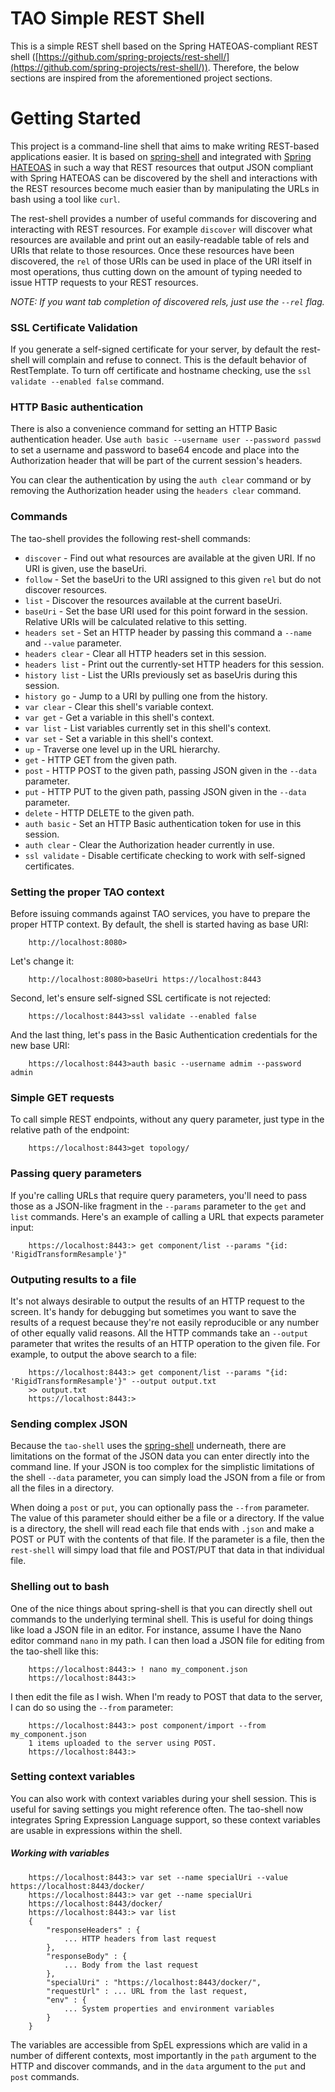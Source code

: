 # TAO Simple REST Shell

This is a simple REST shell based on the Spring HATEOAS-compliant REST shell ([https://github.com/spring-projects/rest-shell/](https://github.com/spring-projects/rest-shell/)).
Therefore, the below sections are inspired from the aforementioned project sections.

# Getting Started

This project is a command-line shell that aims to make writing REST-based applications easier. It is based on [spring-shell](http://github.com/springsource/spring-shell) and integrated with [Spring HATEOAS](https://github.com/springsource/spring-hateoas) in such a way that REST resources that output JSON compliant with Spring HATEOAS can be discovered by the shell and interactions with the REST resources become much easier than by manipulating the URLs in bash using a tool like `curl`.

The rest-shell provides a number of useful commands for discovering and interacting with REST resources. For example `discover` will discover what resources are available and print out an easily-readable table of rels and URIs that relate to those resources. Once these resources have been discovered, the `rel` of those URIs can be used in place of the URI itself in most operations, thus cutting down on the amount of typing needed to issue HTTP requests to your REST resources.

_NOTE: If you want tab completion of discovered rels, just use the `--rel` flag._

### SSL Certificate Validation

If you generate a self-signed certificate for your server, by default the rest-shell will complain and refuse to connect. This is the default behavior of RestTemplate. To turn off certificate and hostname checking, use the `ssl validate --enabled false` command.

### HTTP Basic authentication

There is also a convenience command for setting an HTTP Basic authentication header. Use `auth basic --username user --password passwd` to set a username and password to base64 encode and place into the Authorization header that will be part of the current session's headers.

You can clear the authentication by using the `auth clear` command or by removing the Authorization header using the `headers clear` command.

### Commands

The tao-shell provides the following rest-shell commands:

* `discover` - Find out what resources are available at the given URI. If no URI is given, use the baseUri.
* `follow` - Set the baseUri to the URI assigned to this given `rel` but do not discover resources.
* `list` - Discover the resources available at the current baseUri.
* `baseUri` - Set the base URI used for this point forward in the session. Relative URIs will be calculated relative to this setting.
* `headers set` - Set an HTTP header by passing this command a `--name` and `--value` parameter.
* `headers clear` - Clear all HTTP headers set in this session.
* `headers list` - Print out the currently-set HTTP headers for this session.
* `history list` - List the URIs previously set as baseUris during this session.
* `history go` - Jump to a URI by pulling one from the history.
* `var clear` - Clear this shell's variable context.
* `var get` - Get a variable in this shell's context.
* `var list` - List variables currently set in this shell's context.
* `var set` - Set a variable in this shell's context.
* `up` - Traverse one level up in the URL hierarchy.
* `get` - HTTP GET from the given path.
* `post` - HTTP POST to the given path, passing JSON given in the `--data` parameter.
* `put` - HTTP PUT to the given path, passing JSON given in the `--data` parameter.
* `delete` - HTTP DELETE to the given path.
* `auth basic` - Set an HTTP Basic authentication token for use in this session.
* `auth clear` - Clear the Authorization header currently in use.
* `ssl validate` - Disable certificate checking to work with self-signed certificates.

### Setting the proper TAO context

Before issuing commands against TAO services, you have to prepare the proper HTTP context.
By default, the shell is started having as base URI:

        http://localhost:8080>

Let's change it:

        http://localhost:8080>baseUri https://localhost:8443

Second, let's ensure self-signed SSL certificate is not rejected:

        https://localhost:8443>ssl validate --enabled false

And the last thing, let's pass in the Basic Authentication credentials for the new base URI:

        https://localhost:8443>auth basic --username admim --password admin

### Simple GET requests

To call simple REST endpoints, without any query parameter, just type in the relative path of the endpoint:

        https://localhost:8443>get topology/

### Passing query parameters

If you're calling URLs that require query parameters, you'll need to pass those as a JSON-like fragment in the `--params` parameter to the `get` and `list` commands. Here's an example of calling a URL that expects parameter input:

		https://localhost:8443:> get component/list --params "{id: 'RigidTransformResample'}"

### Outputing results to a file

It's not always desirable to output the results of an HTTP request to the screen. It's handy for debugging but sometimes you want to save the results of a request because they're not easily reproducible or any number of other equally valid reasons. All the HTTP commands take an `--output` parameter that writes the results of an HTTP operation to the given file. For example, to output the above search to a file:

		https://localhost:8443:> get component/list --params "{id: 'RigidTransformResample'}" --output output.txt
		>> output.txt
		https://localhost:8443:>

### Sending complex JSON

Because the `tao-shell` uses the [spring-shell](http://github.com/springsource/spring-shell) underneath, there are limitations on the format of the JSON data you can enter directly into the command line. If your JSON is too complex for the simplistic limitations of the shell `--data` parameter, you can simply load the JSON from a file or from all the files in a directory.

When doing a `post` or `put`, you can optionally pass the `--from` parameter. The value of this parameter should either be a file or a directory. If the value is a directory, the shell will read each file that ends with `.json` and make a POST or PUT with the contents of that file. If the parameter is a file, then the `rest-shell` will simpy load that file and POST/PUT that data in that individual file.

### Shelling out to bash

One of the nice things about spring-shell is that you can directly shell out commands to the underlying terminal shell. This is useful for doing things like load a JSON file in an editor. For instance, assume I have the Nano editor command `nano` in my path. I can then load a JSON file for editing from the tao-shell like this:

		https://localhost:8443:> ! nano my_component.json
		https://localhost:8443:>

I then edit the file as I wish. When I'm ready to POST that data to the server, I can do so using the `--from` parameter:

		https://localhost:8443:> post component/import --from my_component.json
		1 items uploaded to the server using POST.
		https://localhost:8443:>

### Setting context variables

You can also work with context variables during your shell session. This is useful for saving settings you might reference often. The tao-shell now integrates Spring Expression Language support, so these context variables are usable in expressions within the shell.

##### Working with variables

		https://localhost:8443:> var set --name specialUri --value https://localhost:8443/docker/
		https://localhost:8443:> var get --name specialUri
		https://localhost:8443/docker/
		https://localhost:8443:> var list
		{
			"responseHeaders" : {
				... HTTP headers from last request
			},
			"responseBody" : {
				... Body from the last request
			},
			"specialUri" : "https://localhost:8443/docker/",
			"requestUrl" : ... URL from the last request,
			"env" : {
				... System properties and environment variables
			}
		}

The variables are accessible from SpEL expressions which are valid in a number of different contexts, most importantly in the `path` argument to the HTTP and discover commands, and in the `data` argument to the `put` and `post` commands.
